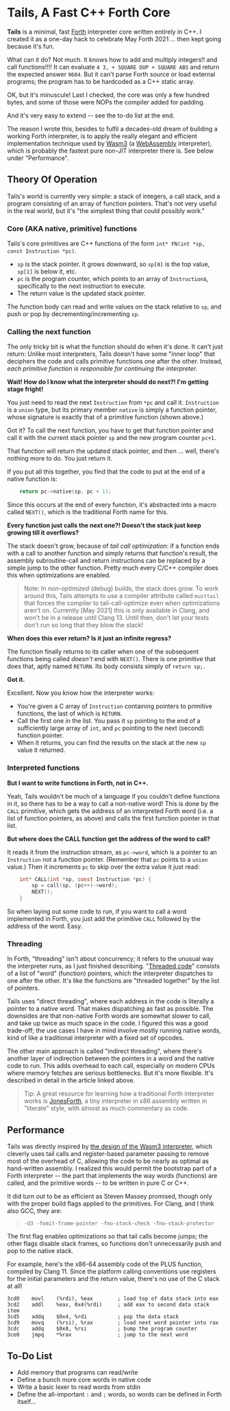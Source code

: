 # Tails, A Fast C+\+ Forth Core

**Tails** is a minimal, fast [Forth][FORTH] interpreter core written entirely in C+\+. I created it as a one-day hack to celebrate May Forth 2021 … then kept going because it's fun.

 What can it do? Not much. It knows how to add and multiply integers!! and call functions!!!! It can evaluate `4 3, + SQUARE DUP + SQUARE ABS` and return the expected answer `9604`. But it can't parse Forth source or load external programs; the program has to be hardcoded as a C+\+ static array.

 OK, but it's minuscule! Last I checked, the core was only a few hundred bytes, and some of those were NOPs the compiler added for padding.
 
 And it's very easy to extend -- see the to-do list at the end.

 The reason I wrote this, besides to fulfil a decades-old dream of building a working Forth interpreter, is to apply the really elegant and efficient implementation technique used by [Wasm3][WASM3] (a [WebAssembly][WASM] interpreter), which is probably the fastest pure non-JIT interpreter there is. See below under "Performance".
 
## Theory Of Operation

Tails's world is currently very simple: a stack of integers, a call stack, and a program consisting of an array of function pointers. That's not very useful in the real world, but it's "the simplest thing that could possibly work."

### Core (AKA native, primitive) functions

Tails's core primitives are C+\+ functions of the form `int* FN(int *sp, const Instruction *pc)`.

* `sp` is the stack pointer. It grows downward, so `sp[0]` is the top value, `sp[1]` is below it, etc.
* `pc` is the program counter, which points to an array of `Instruction`s, specifically to the next instruction to execute.
* The return value is the updated stack pointer.

The function body can read and write values on the stack relative to `sp`, and push or pop by decrementing/incrementing `sp`.

### Calling the next function

The only tricky bit is what the function should do when it's done. It can't just return: Unlike most interpreters, Tails doesn't have some "inner loop" that deciphers the code and calls primitive functions one after the other. Instead, _each primitive function is responsible for continuing the interpreter._ 

**Wait! How do I know what the interpreter should do next?! I'm getting stage fright!**

You just need to read the next `Instruction` from `*pc` and call it. `Instruction` is a `union` type, but its primary member `native` is simply a function pointer, whose signature is exactly that of a primitive function (shown above.) 

Got it? To call the next function, you have to get that function pointer and call it with the current stack pointer `sp` and the new program counter `pc+1`.

That function will return the updated stack pointer, and then ... well, there's nothing more to do. You just return it.

If you put all this together, you find that the code to put at the end of a native function is:
```c
    return pc->native(sp, pc + 1);
```
Since this occurs at the end of every function, it's abstracted into a macro called `NEXT()`, which is the traditional Forth name for this.

**Every function just calls the next one?! Doesn't the stack just keep growing till it overflows?**

The stack doesn't grow, because of _tail call optimization_: if a function ends with a call to another function and simply returns that function's result, the assembly subroutine-call and return instructions can be replaced by a simple jump to the other function. Pretty much every C/C+\+ compiler does this when optimizations are enabled.

> Note: In _non-optimized_ (debug) builds, the stack does grow. To work around this, Tails attempts to use a compiler attribute called `musttail` that forces the compiler to tail-call-optimize even when optimizations aren't on. Currently [May 2021] this is only available in Clang, and won't be in a release until Clang 13. Until then, don't let your tests don't run so long that they blow the stack!

**When does this ever return? Is it just an infinite regress?**

The function finally returns to its caller when one of the subsequent functions being called _doesn't_ end with `NEXT()`. There is one primitive that does that, aptly named `RETURN`. Its body consists simply of `return sp;`.

**Got it.**

Excellent. Now you know how the interpreter works: 

* You're given a C array of `Instruction` containing pointers to primitive functions, the last of which is `RETURN`.
* Call the first one in the list. You pass it `sp` pointing to the end of a sufficiently large array of `int`, and `pc` pointing to the next (second) function pointer. 
* When it returns, you can find the results on the stack at the new `sp` value it returned.

### Interpreted functions

**But I want to write functions in Forth, not in C+\+.**

Yeah, Tails wouldn't be much of a language if you couldn't define functions in it, so there has to be a way to call a non-native word! This is done by the `CALL` primitive, which gets the address of an interpreted Forth word (i.e. a list of function pointers, as above) and calls the first function pointer in that list.

**But where does the CALL function get the address of the word to call?**

It reads it from the instruction stream, as `pc->word`, which is a pointer to an `Instruction` not a function pointer. (Remember that `pc` points to a `union` value.) Then it increments `pc` to skip over the extra value it just read:

```c
    int* CALL(int *sp, const Instruction *pc) {
        sp = call(sp, (pc++)->word);
        NEXT();
    }
```

So when laying out some code to run, if you want to call a word implemented in Forth, you just add the primitive `CALL` followed by the address of the word. Easy.

### Threading

In Forth, "threading" isn't about concurrency; it refers to the unusual way the interpreter runs, as I just finished describing. "[Threaded code][THREADED]" consists of a list of "word" (function) pointers, which the interpreter dispatches to one after the other. It's like the functions are "threaded together" by the list of pointers.

Tails uses "direct threading", where each address in the code is literally a pointer to a native word. That makes dispatching as fast as possible. The downsides are that non-native Forth words are somewhat slower to call, and take up twice as much space in the code. I figured this was a good trade-off; the use cases I have in mind involve mostly running native words, kind of like a traditional interpreter with a fixed set of opcodes.

The other main approach is called "indirect threading", where there's another layer of indirection between the pointers in a word and the native code to run. This adds overhead to each call, especially on modern CPUs where memory fetches are serious bottlenecks. But it's more flexible. It's described in detail in the article linked above.

> Tip: A great resource for learning how a traditional Forth interpreter works is [JonesForth][JONES], a tiny interpreter in x86 assembly written in "literate" style, with almost as much commentary as code.

## Performance

Tails was directly inspired by [the design of the Wasm3 interpreter][WASM3INTERP], which cleverly uses tail calls and register-based parameter passing to remove most of the overhead of C, allowing the code to be nearly as optimal as hand-written assembly. I realized this would permit the bootstrap part of a Forth interpreter -- the part that implements the way words (functions) are called, and the primitive words -- to be written in pure C or C+\+.

It did turn out to be as efficient as Steven Massey promised, though only with the proper build flags applied to the primitives. For Clang, and I think also GCC, they are:

> `-O3 -fomit-frame-pointer -fno-stack-check -fno-stack-protector`

The first flag enables optimizations so that tail calls become jumps; the other flags disable stack frames, so functions don't unnecessarily push and pop to the native stack.

For example, here's the x86-64 assembly code of the PLUS function, compiled by Clang 11. Since the platform calling conventions use registers for the initial parameters and the return value, there's no use of the C stack at all!
```
3cd0    movl    (%rdi), %eax        ; load top of data stack into eax
3cd2    addl    %eax, 0x4(%rdi)     ; add eax to second data stack item
3cd5    addq    $0x4, %rdi          ; pop the data stack
3cd9    movq    (%rsi), %rax        ; load next word pointer into rax
3cdc    addq    $0x8, %rsi          ; bump the program counter
3ce0    jmpq    *%rax               ; jump to the next word
```

## To-Do List

* Add memory that programs can read/write
* Define a bunch more core words in native code
* Write a basic lexer to read words from stdin
* Define the all-important `:` and `;` words, so words can be defined in Forth itself...

[FORTH]: https://en.wikipedia.org/wiki/Forth_(programming_language)
[WASM]: https://webassembly.org
[THREADED]: http://www.complang.tuwien.ac.at/forth/threaded-code.html
[JONES]: https://github.com/nornagon/jonesforth/blob/master/jonesforth.S
[WASM3]: https://github.com/wasm3/wasm3
[WASM3INTERP]: https://github.com/wasm3/wasm3/blob/main/docs/Interpreter.md#m3-massey-meta-machine

